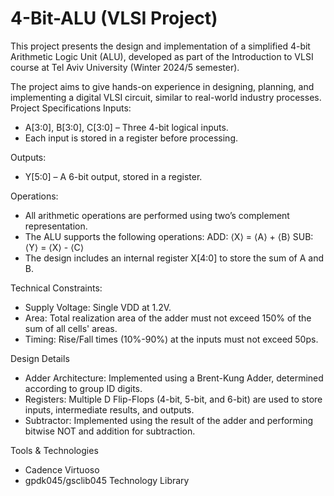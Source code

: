 # 4-Bit-ALU (VLSI Project)
This project presents the design and implementation of a simplified 4-bit Arithmetic Logic Unit (ALU), developed as part of the Introduction to VLSI course at Tel Aviv University (Winter 2024/5 semester).

The project aims to give hands-on experience in designing, planning, and implementing a digital VLSI circuit, similar to real-world industry processes.
Project Specifications
Inputs:

*    A[3:0], B[3:0], C[3:0] – Three 4-bit logical inputs.
*    Each input is stored in a register before processing.

Outputs:

*    Y[5:0] – A 6-bit output, stored in a register.

Operations:

*    All arithmetic operations are performed using two’s complement representation.
*    The ALU supports the following operations:
        ADD: ⟨X⟩ = ⟨A⟩ + ⟨B⟩
        SUB: ⟨Y⟩ = ⟨X⟩ - ⟨C⟩
*    The design includes an internal register X[4:0] to store the sum of A and B.

Technical Constraints:

*    Supply Voltage: Single VDD at 1.2V.
*    Area: Total realization area of the adder must not exceed 150% of the sum of all cells' areas.
*    Timing: Rise/Fall times (10%-90%) at the inputs must not exceed 50ps.

Design Details

*    Adder Architecture: Implemented using a Brent-Kung Adder, determined according to group ID digits.
*    Registers: Multiple D Flip-Flops (4-bit, 5-bit, and 6-bit) are used to store inputs, intermediate results, and outputs.
*    Subtractor: Implemented using the result of the adder and performing bitwise NOT and addition for subtraction.

Tools & Technologies

*    Cadence Virtuoso
*    gpdk045/gsclib045 Technology Library

